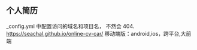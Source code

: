 ## 个人简历
_config.yml 中配置访问的域名和项目名， 不然会 404. 
https://seachal.github.io/online-cv-car/
移动端版：android,ios，跨平台,大前端
